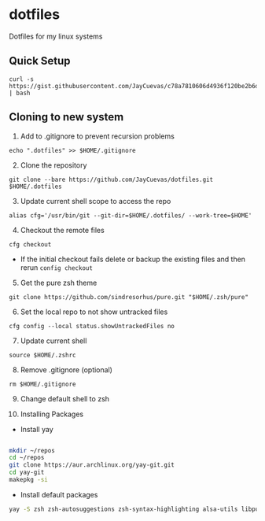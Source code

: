 # dotfiles

Dotfiles for my linux systems

## Quick Setup

```
curl -s https://gist.githubusercontent.com/JayCuevas/c78a7810606d4936f120be2b6d79f480/raw/47de11f29adc8f3a8e1ac1fb7ca5db34530b3db3/arch_setup.sh | bash
```

## Cloning to new system

1. Add to .gitignore to prevent recursion problems

```
echo ".dotfiles" >> $HOME/.gitignore
```

2. Clone the repository

```
git clone --bare https://github.com/JayCuevas/dotfiles.git $HOME/.dotfiles
```

3. Update current shell scope to access the repo

```
alias cfg='/usr/bin/git --git-dir=$HOME/.dotfiles/ --work-tree=$HOME'
```

4. Checkout the remote files

```
cfg checkout
```

- If the initial checkout fails delete or backup the existing files and then rerun `config checkout`

5. Get the pure zsh theme

```
git clone https://github.com/sindresorhus/pure.git "$HOME/.zsh/pure"
```

6. Set the local repo to not show untracked files

```
cfg config --local status.showUntrackedFiles no
```

7. Update current shell

```
source $HOME/.zshrc
```

8. Remove .gitignore (optional)

```
rm $HOME/.gitignore
```

9. Change default shell to zsh

10. Installing Packages

- Install yay

```bash

mkdir ~/repos
cd ~/repos
git clone https://aur.archlinux.org/yay-git.git
cd yay-git
makepkg -si
```

- Install default packages

```bash
yay -S zsh zsh-autosuggestions zsh-syntax-highlighting alsa-utils libpulse python-iwlib python-psutil python-setproctitle qtile neofetch thefuck pkgfile mlocate picom alacritty bashtop cheat clipmenu polkit-gnome udiskie xfce4-power-manager dunst i3lock lxappearance networkmanager network-manager-applet pulseaudio ranger tldr ueberzug j4-dmenu-desktop-git tmux
```
